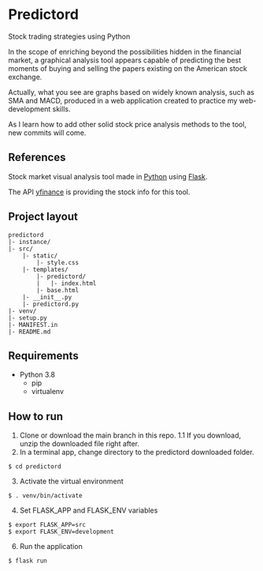 # Predictord

Stock trading strategies using Python

In the scope of enriching beyond the possibilities hidden in the financial market, a graphical analysis tool appears capable of predicting the best moments of buying and selling the papers existing on the American stock exchange.

Actually, what you see are graphs based on widely known analysis, such as SMA and MACD, produced in a web application created to practice my web-development skills.

As I learn how to add other solid stock price analysis methods to the tool, new commits will come.

## References
Stock market visual analysis tool made in [Python](https://www.python.org/) using [Flask](https://flask.palletsprojects.com/en/1.1.x/).

The API [yfinance](https://pypi.org/project/yfinance/) is providing the stock info for this tool.

## Project layout
    predictord
    |- instance/
    |- src/
        |- static/
            |- style.css
        |- templates/
            |- predictord/
            |   |- index.html
            |- base.html
        |- __init__.py
        |- predictord.py
    |- venv/
    |- setup.py
    |- MANIFEST.in
    |- README.md

## Requirements

- Python 3.8
    - pip  
    - virtualenv

## How to run

1. Clone or download the main branch in this repo.
    1.1 If you download, unzip the downloaded file right after.
2. In a terminal app, change directory to the predictord downloaded folder.
```
$ cd predictord
```
3. Activate the virtual environment
```
$ . venv/bin/activate
```
4. Set FLASK_APP and FLASK_ENV variables
```
$ export FLASK_APP=src
$ export FLASK_ENV=development
```
6. Run the application
```
$ flask run
```
